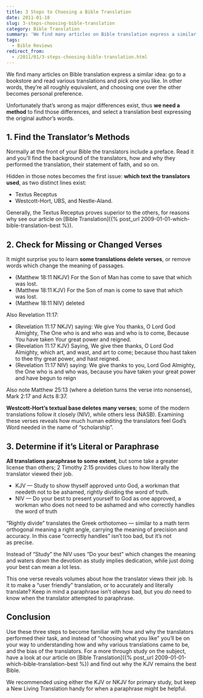 ```yaml
---
title: 3 Steps to Choosing a Bible Translation
date: 2011-01-18
slug: 3-steps-choosing-bible-translation
category: Bible Translation
summary: 'We find many articles on Bible translation express a similar idea: go to a bookstore and read various translations and pick one you like. In other words, they’re all roughly equivalent, and choosing one over the other becomes personal preference.'
tags:
  - Bible Reviews
redirect_from:
  - /2011/01/3-steps-choosing-bible-translation.html
---
```





We find many articles on Bible translation express a similar idea: go to
a bookstore and read various translations and pick one you like. In
other words, they’re all roughly equivalent, and choosing one over the
other becomes personal preference.

Unfortunately that’s wrong as major differences exist, thus **we need a
method** to find those differences, and select a translation best
expressing the original author’s words.


## 1. Find the Translator’s Methods


Normally at the front of your Bible the translators include a preface.
Read it and you’ll find the background of the translators, how and why
they performed the translation, their statement of faith, and so on.

Hidden in those notes becomes the first issue: **which text the
translators used**, as two distinct lines exist:

* Textus Receptus
* Westcott-Hort, UBS, and Nestle-Aland.

Generally, the Textus Receptus proves superior to the others, for
reasons why see our article on [Bible Translation]({% post_url 2009-01-01-which-bible-translation-best %}).

## 2. Check for Missing or Changed Verses


It might surprise you to learn **some translations delete verses**, or
remove words which change the meaning of passages.

* (Matthew 18:11 NKJV) For the Son of Man has come to save that which
    was lost.
* (Matthew 18:11 KJV) For the Son of man is come to save that which
    was lost.
* (Matthew 18:11 NIV) deleted

Also Revelation 11:17:

* (Revelation 11:17 NKJV) saying: We give You thanks, O Lord God
    Almighty, The One who is and who was and who is to come, Because You
    have taken Your great power and reigned.
* (Revelation 11:17 KJV) Saying, We give thee thanks, O Lord God
    Almighty, which art, and wast, and art to come; because thou hast
    taken to thee thy great power, and hast reigned.
* (Revelation 11:17 NIV) saying: We give thanks to you, Lord God
    Almighty, the One who is and who was, because you have taken your
    great power and have begun to reign

Also note Matthew 25:13 (where a deletion turns the verse into
nonsense), Mark 2:17 and Acts 8:37.

**Westcott-Hort’s textual base deletes many verses**; some of the modern
translations follow it closely (NIV), while others less (NASB).
Examining these verses reveals how much human editing the translators
feel God’s Word needed in the name of “scholarship”.

## 3. Determine if it’s Literal or Paraphrase


**All translations paraphrase to some extent**, but some take a greater
license than others; 2 Timothy 2:15 provides clues to how literally the
translator viewed their job.

* KJV — Study to show thyself approved unto God, a workman that
    needeth not to be ashamed, rightly dividing the word of truth.
* NIV — Do your best to present yourself to God as one approved, a
    workman who does not need to be ashamed and who correctly handles
    the word of truth

“Rightly divide” translates the Greek orthotomeo — similar to a math
term orthogonal meaning a right angle, carrying the meaning of precision
and accuracy. In this case “correctly handles” isn’t too bad, but it’s
not as precise.

Instead of “Study” the NIV uses “Do your best” which changes the meaning
and waters down the devotion as study implies dedication, while just
doing your best can mean a lot less.

This one verse reveals volumes about how the translator views their job.
Is it to make a “user friendly” translation, or to accurately and
literally translate? Keep in mind a paraphrase isn’t *always* bad, but
you *do* need to know when the translator attempted to paraphrase.

Conclusion
----------

Use these three steps to become familiar with how and why the
translators performed their task, and instead of “choosing what you
like” you’ll be on your way to understanding how and why various
translations came to be, and the bias of the translators. For a more
through study on the subject, have a look at our article on 
[Bible Translation]({% post_url 2009-01-01-which-bible-translation-best %})
and find out why the KJV remains the best Bible.

We recommended using either the KJV or NKJV for primary study, but keep
a New Living Translation handy for when a paraphrase might be helpful.
